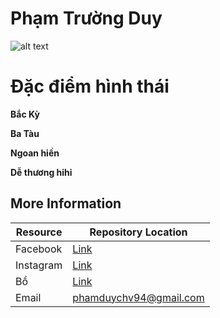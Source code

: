 # Phạm Trường Duy
![alt text](https://scontent.fsgn5-2.fna.fbcdn.net/v/t31.0-8/13220520_1914325835460635_6360848650920163004_o.jpg?oh=5980d141f3040158263b48e60a4eeaf3&oe=5A181A78)
# Đặc điểm hình thái
**Bắc Kỳ**

**Ba Tàu**

**Ngoan hiền**

**Dễ thương hihi**

## More Information

| Resource                                   | Repository Location      |
|--------------------------------------------|--------------------------|
| Facebook                           | [Link](https://www.facebook.com/duy.lichsu) |
| Instagram                 | [Link](https://www.instagram.com/__duyls__/)            |
| Bồ                     | [Link](https://www.facebook.com/Uyenluntit)   
| Email                    | phamduychv94@gmail.com
